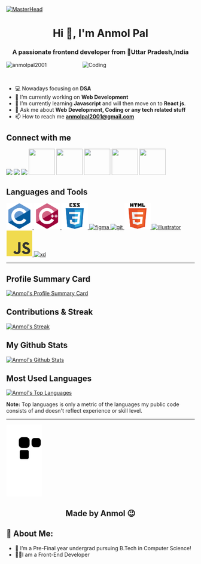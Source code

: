 [![MasterHead](https://raw.githubusercontent.com/halfrost/halfrost/master/icons/header_.png)](https://github.com/anmolpal2001)
<h1 align="center">Hi 👋, I'm Anmol Pal</h1>
<h3 align="center">A passionate frontend developer from 🏡Uttar Pradesh,India</h3>
<img align="right" alt="Coding" width="300" src="https://media3.giphy.com/media/USV0ym3bVWQJJmNu3N/giphy.gif?cid=ecf05e47y535s9v3a07gzhksks1dvf0x9npezbo36twk47vf&rid=giphy.gif&ct=g">

<p align="left"> <img src="https://komarev.com/ghpvc/?username=anmolpal2001&label=Profile%20views&color=0e75b6&style=flat" alt="anmolpal2001" /> </p>

<br>

- 💻 Nowadays focusing on **DSA**
- 🔭 I’m currently working on **Web Development**
- 🌱 I’m currently learning **Javascript** and will then move on to **React js**.
- 💬 Ask me about **Web Development, Coding or any tech related stuff**
- 📫 How to reach me **anmolpal2001@gmail.com**

## **Connect with me**
<p align="left">
   <a href = "https://www.linkedin.com/in/anmol-pal-357506211/"><img src="https://img.icons8.com/fluent/70/000000/linkedin.png"/></a>
   <!--<a href = "anmolpal2001@gmail.com"><img src="https://img.icons8.com/color/70/000000/gmail-new.png"/></a>-->
   <!--<a href = "https://github.com/anmolpal2001"><img src="https://img.icons8.com/material-sharp/70/000000/github.png#gh-dark-mode-only"/></a>-->
   <a href = "https://www.instagram.com/mr.pal_30/"><img src="https://img.icons8.com/fluent/70/000000/instagram-new.png"/></a>
   <!--<a href = "https://www.youtube.com/channel/UC2wI7l-YAzZCsMmfMDc1ZVA/featured"><img src="https://img.icons8.com/color/70/000000/youtube-play.png"/></a>-->
   <a href = "https://twitter.com/AnmolPa60183901"><img src="https://img.icons8.com/fluent/70/000000/twitter.png"/></a>
   <a href = "https://codepen.io/anmolpal2001"><img height="70" width="70" src="https://raw.githubusercontent.com/rahuldkjain/github-profile-readme-generator/master/src/images/icons/Social/codepen.svg"/></a>
   <a href = "https://fb.com/https://www.facebook.com/anmol.pal.3958914/"><img height="70" width="70" src="https://raw.githubusercontent.com/rahuldkjain/github-profile-readme-generator/master/src/images/icons/Social/facebook.svg"/></a>
   <!--<a href = ""><img height="70" width="70" src=""/></a>-->
   <a href = "https://www.codechef.com/users/anmolpal2001/"><img height="70" width="70" src="https://cdn.jsdelivr.net/npm/simple-icons@3.1.0/icons/codechef.svg"/></a>
   <a href = "https://www.leetcode.com/https://leetcode.com/anmolpal2001/"><img height="70" width="70" src="https://raw.githubusercontent.com/rahuldkjain/github-profile-readme-generator/master/src/images/icons/Social/leet-code.svg"/></a>
   <a href = "https://auth.geeksforgeeks.org/user/https://auth.geeksforgeeks.org/user/anmolpal2001/"><img height="70" width="70" src="https://raw.githubusercontent.com/rahuldkjain/github-profile-readme-generator/master/src/images/icons/Social/geeks-for-geeks.svg"/></a>
</p>

## **Languages and Tools**
<p align="left"> <a href="https://www.cprogramming.com/" target="_blank" rel="noreferrer"> <img src="https://raw.githubusercontent.com/devicons/devicon/master/icons/c/c-original.svg" alt="c" width="70" height="70"/> </a> <a href="https://www.w3schools.com/cpp/" target="_blank" rel="noreferrer"> <img src="https://raw.githubusercontent.com/devicons/devicon/master/icons/cplusplus/cplusplus-original.svg" alt="cplusplus" width="70" height="70"/> </a> <a href="https://www.w3schools.com/css/" target="_blank" rel="noreferrer"> <img src="https://raw.githubusercontent.com/devicons/devicon/master/icons/css3/css3-original-wordmark.svg" alt="css3" width="70" height="70"/> </a> <a href="https://www.figma.com/" target="_blank" rel="noreferrer"> <img src="https://www.vectorlogo.zone/logos/figma/figma-icon.svg" alt="figma" width="70" height="70"/> </a> <a href="https://git-scm.com/" target="_blank" rel="noreferrer"> <img src="https://www.vectorlogo.zone/logos/git-scm/git-scm-icon.svg" alt="git" width="70" height="70"/> </a> <a href="https://www.w3.org/html/" target="_blank" rel="noreferrer"> <img src="https://raw.githubusercontent.com/devicons/devicon/master/icons/html5/html5-original-wordmark.svg" alt="html5" width="70" height="70"/> </a> <a href="https://www.adobe.com/in/products/illustrator.html" target="_blank" rel="noreferrer"> <img src="https://www.vectorlogo.zone/logos/adobe_illustrator/adobe_illustrator-icon.svg" alt="illustrator" width="70" height="70"/> </a> <a href="https://developer.mozilla.org/en-US/docs/Web/JavaScript" target="_blank" rel="noreferrer"> <img src="https://raw.githubusercontent.com/devicons/devicon/master/icons/javascript/javascript-original.svg" alt="javascript" width="70" height="70"/> </a> <a href="https://www.adobe.com/products/xd.html" target="_blank" rel="noreferrer"> <img src="https://cdn.worldvectorlogo.com/logos/adobe-xd.svg" alt="xd" width="70" height="70"/> </a> </p>



<hr>

## **Profile Summary Card**
[![Anmol's Profile Summary Card](https://github-profile-summary-cards.vercel.app/api/cards/profile-details?username=anmolpal2001&theme=dracula)](https://github.com/anmolpal2001/github-profile-summary-cards)


## **Contributions & Streak**
[![Anmol's Streak](https://github-readme-streak-stats.herokuapp.com/?user=anmolpal2001&theme=dracula&hide_border=true)](https://github.com/anmolpal2001/github-readme-streak-stats)
<!--[![Anmol's Streak](https://github-readme-streak-stats.herokuapp.com/?user=anmolpal2001&theme=dracula&hide_border=true&stroke=0000&background=060A0CD0)](https://github.com/anmolpal2001/github-readme-streak-stats)-->


## **My Github Stats**
[![Anmol's Github Stats](https://github-readme-stats.vercel.app/api?username=anmolpal2001&show_icons=true&count_private=true&theme=dracula&hide_border=true)](https://github.com/anmolpal2001/github-readme-stats)
<!--[![Anmol's Github Stats](https://github-readme-stats.vercel.app/api?username=anmolpal2001&show_icons=true&count_private=true&theme=dracula&hide_border=true&bg_color=0D1117)](https://github.com/anmolpal2001/github-readme-stats)-->

##  **Most Used Languages**
[![Anmol's Top Languages](https://github-readme-stats.vercel.app/api/top-langs/?username=anmolpal2001&langs_count=8&count_private=true&layout=compact&theme=dracula&hide_border=true)](https://github.com/anmolpal2001/github-readme-stats)
<!--[![Anmol's Github Stats](https://github-readme-stats.vercel.app/api/top-langs/?username=anmolpal2001&langs_count=8&count_private=true&layout=compact&theme=dracula&hide_border=true&bg_color=0D1117)](https://github.com/anmolpal2001/github-readme-stats)-->

  <b>Note:</b> Top languages is only a metric of the languages my public code consists of and doesn't reflect experience or skill level.
<hr>
<p align="left">
  <a href="https://github.com/Platane/snk#readme">
    <img src="https://raw.githubusercontent.com/anmolpal2001/anmolpal2001/output/github-snake-dark.svg" />
  </a>
</p>
<div align="center">

## **Made by Anmol 😉**

</div>

## 🚀 About Me:
- 🔭 I’m a Pre-Final year undergrad pursuing B.Tech in Computer Science!
- 👨‍💻I am a Front-End Developer
